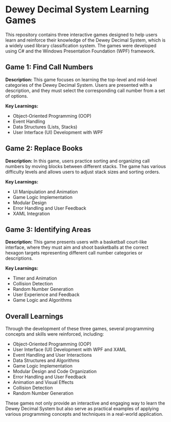 # Dewey Decimal System Learning Games

This repository contains three interactive games designed to help users learn and reinforce their knowledge of the Dewey Decimal System, which is a widely used library classification system. The games were developed using C# and the Windows Presentation Foundation (WPF) framework.

## Game 1: Find Call Numbers

**Description:** This game focuses on learning the top-level and mid-level categories of the Dewey Decimal System. Users are presented with a description, and they must select the corresponding call number from a set of options.

**Key Learnings:**
- Object-Oriented Programming (OOP)
- Event Handling
- Data Structures (Lists, Stacks)
- User Interface (UI) Development with WPF

## Game 2: Replace Books

**Description:** In this game, users practice sorting and organizing call numbers by moving blocks between different stacks. The game has various difficulty levels and allows users to adjust stack sizes and sorting orders.

**Key Learnings:**
- UI Manipulation and Animation
- Game Logic Implementation
- Modular Design
- Error Handling and User Feedback
- XAML Integration

## Game 3: Identifying Areas

**Description:** This game presents users with a basketball court-like interface, where they must aim and shoot basketballs at the correct hexagon targets representing different call number categories or descriptions.

**Key Learnings:**
- Timer and Animation
- Collision Detection
- Random Number Generation
- User Experience and Feedback
- Game Logic and Algorithms

## Overall Learnings

Through the development of these three games, several programming concepts and skills were reinforced, including:

- Object-Oriented Programming (OOP)
- User Interface (UI) Development with WPF and XAML
- Event Handling and User Interactions
- Data Structures and Algorithms
- Game Logic Implementation
- Modular Design and Code Organization
- Error Handling and User Feedback
- Animation and Visual Effects
- Collision Detection
- Random Number Generation

These games not only provide an interactive and engaging way to learn the Dewey Decimal System but also serve as practical examples of applying various programming concepts and techniques in a real-world application.
